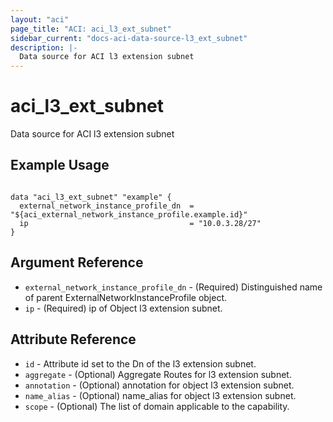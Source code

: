 ```yaml
---
layout: "aci"
page_title: "ACI: aci_l3_ext_subnet"
sidebar_current: "docs-aci-data-source-l3_ext_subnet"
description: |-
  Data source for ACI l3 extension subnet
---
```


# aci_l3_ext_subnet #
Data source for ACI l3 extension subnet

## Example Usage ##

```hcl

data "aci_l3_ext_subnet" "example" {
  external_network_instance_profile_dn  = "${aci_external_network_instance_profile.example.id}"
  ip                                    = "10.0.3.28/27"
}

```


## Argument Reference ##
* `external_network_instance_profile_dn` - (Required) Distinguished name of parent ExternalNetworkInstanceProfile object.
* `ip` - (Required) ip of Object l3 extension subnet.



## Attribute Reference

* `id` - Attribute id set to the Dn of the l3 extension subnet.
* `aggregate` - (Optional) Aggregate Routes for l3 extension subnet.
* `annotation` - (Optional) annotation for object l3 extension subnet.
* `name_alias` - (Optional) name_alias for object l3 extension subnet.
* `scope` - (Optional) The list of domain applicable to the capability.
